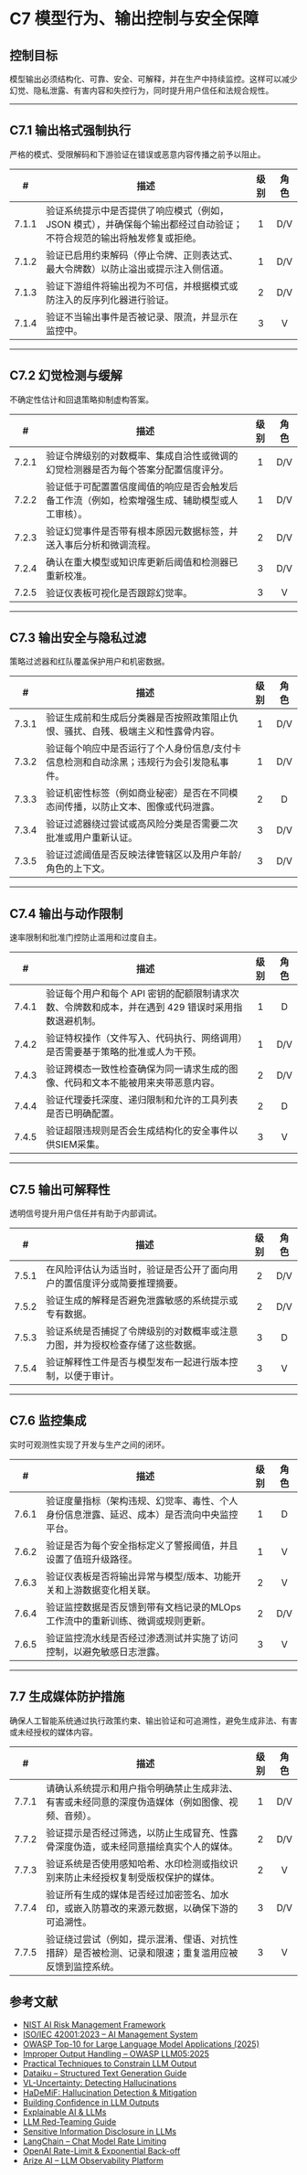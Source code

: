 # C7 模型行为、输出控制与安全保障

## 控制目标

模型输出必须结构化、可靠、安全、可解释，并在生产中持续监控。这样可以减少幻觉、隐私泄露、有害内容和失控行为，同时提升用户信任和法规合规性。

---

## C7.1 输出格式强制执行

严格的模式、受限解码和下游验证在错误或恶意内容传播之前予以阻止。

|   #   | 描述                                                            | 级别  | 角色  |
| :---: | ------------------------------------------------------------- | :-: | :-: |
| 7.1.1 | 验证系统提示中是否提供了响应模式（例如，JSON 模式），并确保每个输出都经过自动验证；不符合规范的输出将触发修复或拒绝。 |  1  | D/V |
| 7.1.2 | 验证已启用约束解码（停止令牌、正则表达式、最大令牌数）以防止溢出或提示注入侧信道。                     |  1  | D/V |
| 7.1.3 | 验证下游组件将输出视为不可信，并根据模式或防注入的反序列化器进行验证。                           |  2  | D/V |
| 7.1.4 | 验证不当输出事件是否被记录、限流，并显示在监控中。                                     |  3  |  V  |

---

## C7.2 幻觉检测与缓解

不确定性估计和回退策略抑制虚构答案。

|   #   | 描述                                              | 级别  | 角色  |
| :---: | ----------------------------------------------- | :-: | :-: |
| 7.2.1 | 验证令牌级别的对数概率、集成自洽性或微调的幻觉检测器是否为每个答案分配置信度评分。       |  1  | D/V |
| 7.2.2 | 验证低于可配置置信度阈值的响应是否会触发后备工作流（例如，检索增强生成、辅助模型或人工审核）。 |  1  | D/V |
| 7.2.3 | 验证幻觉事件是否带有根本原因元数据标签，并送入事后分析和微调流程。               |  2  | D/V |
| 7.2.4 | 确认在重大模型或知识库更新后阈值和检测器已重新校准。                      |  3  | D/V |
| 7.2.5 | 验证仪表板可视化是否跟踪幻觉率。                                |  3  |  V  |

---

## C7.3 输出安全与隐私过滤

策略过滤器和红队覆盖保护用户和机密数据。

|   #   | 描述                                           | 级别  | 角色  |
| :---: | -------------------------------------------- | :-: | :-: |
| 7.3.1 | 验证生成前和生成后分类器是否按照政策阻止仇恨、骚扰、自残、极端主义和性露骨内容。     |  1  | D/V |
| 7.3.2 | 验证每个响应中是否运行了个人身份信息/支付卡信息检测和自动涂黑；违规行为会引发隐私事件。 |  1  | D/V |
| 7.3.3 | 验证机密性标签（例如商业秘密）是否在不同模态间传播，以防止文本、图像或代码泄露。     |  2  |  D  |
| 7.3.4 | 验证过滤器绕过尝试或高风险分类是否需要二次批准或用户重新认证。              |  3  | D/V |
| 7.3.5 | 验证过滤阈值是否反映法律管辖区以及用户年龄/角色的上下文。                |  3  | D/V |

---

## C7.4 输出与动作限制

速率限制和批准门控防止滥用和过度自主。

|   #   | 描述                                                     | 级别  | 角色  |
| :---: | ------------------------------------------------------ | :-: | :-: |
| 7.4.1 | 验证每个用户和每个 API 密钥的配额限制请求次数、令牌数和成本，并在遇到 429 错误时采用指数退避机制。 |  1  |  D  |
| 7.4.2 | 验证特权操作（文件写入、代码执行、网络调用）是否需要基于策略的批准或人为干预。                |  1  | D/V |
| 7.4.3 | 验证跨模态一致性检查确保为同一请求生成的图像、代码和文本不能被用来夹带恶意内容。               |  2  | D/V |
| 7.4.4 | 验证代理委托深度、递归限制和允许的工具列表是否已明确配置。                          |  2  |  D  |
| 7.4.5 | 验证超限违规则是否会生成结构化的安全事件以供SIEM采集。                          |  3  |  V  |

---

## C7.5 输出可解释性

透明信号提升用户信任并有助于内部调试。

|   #   | 描述                                     | 级别  | 角色  |
| :---: | -------------------------------------- | :-: | :-: |
| 7.5.1 | 在风险评估认为适当时，验证是否公开了面向用户的置信度评分或简要推理摘要。   |  2  | D/V |
| 7.5.2 | 验证生成的解释是否避免泄露敏感的系统提示或专有数据。             |  2  | D/V |
| 7.5.3 | 验证系统是否捕捉了令牌级别的对数概率或注意力图，并为授权检查存储了这些数据。 |  3  |  D  |
| 7.5.4 | 验证解释性工件是否与模型发布一起进行版本控制，以便于审计。          |  3  |  V  |

---

## C7.6 监控集成

实时可观测性实现了开发与生产之间的闭环。

|   #   | 描述                                            | 级别  | 角色  |
| :---: | --------------------------------------------- | :-: | :-: |
| 7.6.1 | 验证度量指标（架构违规、幻觉率、毒性、个人身份信息泄露、延迟、成本）是否流向中央监控平台。 |  1  |  D  |
| 7.6.2 | 验证是否为每个安全指标定义了警报阈值，并且设置了值班升级路径。               |  1  |  V  |
| 7.6.3 | 验证仪表板是否将输出异常与模型/版本、功能开关和上游数据变化相关联。            |  2  |  V  |
| 7.6.4 | 验证监控数据是否反馈到带有文档记录的MLOps工作流中的重新训练、微调或规则更新。     |  2  | D/V |
| 7.6.5 | 验证监控流水线是否经过渗透测试并实施了访问控制，以避免敏感日志泄露。            |  3  |  V  |

---

## 7.7 生成媒体防护措施

确保人工智能系统通过执行政策约束、输出验证和可追溯性，避免生成非法、有害或未经授权的媒体内容。

|   #   | 描述                                                 | 级别  | 角色  |
| :---: | -------------------------------------------------- | :-: | :-: |
| 7.7.1 | 请确认系统提示和用户指令明确禁止生成非法、有害或未经同意的深度伪造媒体（例如图像、视频、音频）。   |  1  | D/V |
| 7.7.2 | 验证提示是否经过筛选，以防止生成冒充、性露骨深度伪造，或未经同意描绘真实个人的媒体。         |  2  | D/V |
| 7.7.3 | 验证系统是否使用感知哈希、水印检测或指纹识别来防止未经授权复制受版权保护的媒体。           |  2  |  V  |
| 7.7.4 | 验证所有生成的媒体是否经过加密签名、加水印，或嵌入防篡改的来源元数据，以确保下游的可追溯性。     |  3  | D/V |
| 7.7.5 | 验证绕过尝试（例如，提示混淆、俚语、对抗性措辞）是否被检测、记录和限速；重复滥用应被反馈到监控系统。 |  3  |  V  |

## 参考文献

* [NIST AI Risk Management Framework](https://www.nist.gov/itl/ai-risk-management-framework)
* [ISO/IEC 42001:2023 – AI Management System](https://www.iso.org/obp/ui/en/)
* [OWASP Top-10 for Large Language Model Applications (2025)](https://owasp.org/www-project-top-10-for-large-language-model-applications/)
* [Improper Output Handling – OWASP LLM05:2025](https://genai.owasp.org/llmrisk/llm052025-improper-output-handling/)
* [Practical Techniques to Constrain LLM Output](https://mychen76.medium.com/practical-techniques-to-constraint-llm-output-in-json-format-e3e72396c670)
* [Dataiku – Structured Text Generation Guide](https://blog.dataiku.com/your-guide-to-structured-text-generation)
* [VL-Uncertainty: Detecting Hallucinations](https://arxiv.org/abs/2411.11919)
* [HaDeMiF: Hallucination Detection & Mitigation](https://openreview.net/forum?id=VwOYxPScxB)
* [Building Confidence in LLM Outputs](https://www.alkymi.io/data-science-room/building-confidence-in-llm-outputs)
* [Explainable AI & LLMs](https://duncsand.medium.com/explainable-ai-140912d31b3b)
* [LLM Red-Teaming Guide](https://www.confident-ai.com/blog/red-teaming-llms-a-step-by-step-guide)
* [Sensitive Information Disclosure in LLMs](https://virtualcyberlabs.com/llm-sensitive-information-disclosure/)
* [LangChain – Chat Model Rate Limiting](https://python.langchain.com/docs/how_to/chat_model_rate_limiting/)
* [OpenAI Rate-Limit & Exponential Back-off](https://hackernoon.com/openais-rate-limit-a-guide-to-exponential-backoff-for-llm-evaluation)
* [Arize AI – LLM Observability Platform](https://arize.com/)

